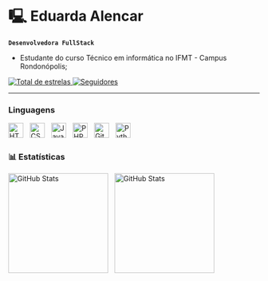 # 🖳 Eduarda Alencar

**`Desenvolvedora FullStack`**

- Estudante do curso Técnico em informática no IFMT - Campus Rondonópolis;

    </a> 
    <a href="https://github.com/EduardaABrito?tab=repositories&sort=stargazers">
        
<img alt="Total de estrelas" title="Total de estrelas GitHub" src="https://custom-icon-badges.demolab.com/github/stars/EduardaABrito?color=55960c&style=for-the-badge&labelColor=488207&logo=star&label=estrelas"
        />
</a>
 <a href="https://github.com/EduardaABrito?tab=followers">
        <img alt="Seguidores" title="Me siga no GitHub" src="https://custom-icon-badges.demolab.com/github/followers/EduardaABrito?color=236ad3&labelColor=1155ba&style=for-the-badge&logo=github&label=Seguidores&logoColor=white"
        />
    </a>
</p>

---

### Linguagens

<img 
    align="left" 
    alt="HTML"
    title="HTML" 
    width="30px" 
    style="padding-right: 10px;" 
    src="https://cdn.jsdelivr.net/gh/devicons/devicon@latest/icons/html5/html5-original.svg" 
/>
<img 
    align="left" 
    alt="CSS" 
    title="CSS"
    width="30px" 
    style="padding-right: 10px;" 
    src="https://cdn.jsdelivr.net/gh/devicons/devicon@latest/icons/css3/css3-original.svg" 
/>
<img 
    align="left" 
    alt="JavaScript" 
    title="JavaScript"
    width="30px" 
    style="padding-right: 10px;" 
    src="https://cdn.jsdelivr.net/gh/devicons/devicon@latest/icons/javascript/javascript-original.svg" 
/>

<img 
    align="left" 
    alt="PHP" 
    title="PHP"
    width="30px" 
    style="padding-right: 10px;" 
    src="https://cdn.jsdelivr.net/gh/devicons/devicon@latest/icons/php/php-original.svg" 
/>

<img 
    align="left" 
    alt="Git" 
    title="Git"
    width="30px" 
    style="padding-right: 10px;" 
    src="https://cdn.jsdelivr.net/gh/devicons/devicon@latest/icons/git/git-original.svg" 
/>
<img 
    align="left" 
    alt="Python" 
    title="Python"
    width="30px" 
    style="padding-right: 10px;" 
    src="https://cdn.jsdelivr.net/gh/devicons/devicon@latest/icons/python/python-original.svg" 
/>

<br/>
<br/>

### 📊 Estatísticas

<p>
<img 
align="left" 
alt="GitHub Stats" 
height="200" 
style="padding-right: 10px;" 
src="https://github-readme-stats.vercel.app/api?username=EduardaABrito&show_icons=true&theme=tokyonight&include_all_commits=true&locale=pt-br" 
  /> 
<img 
align="left" 
alt="GitHub Stats" 
height="200" 
src="https://github-readme-stats.vercel.app/api/top-langs/?username=EduardaABrito&theme=tokyonight&layout=compact&custom_title=Tecnologias&langs_count=9" 
  />

</p>
